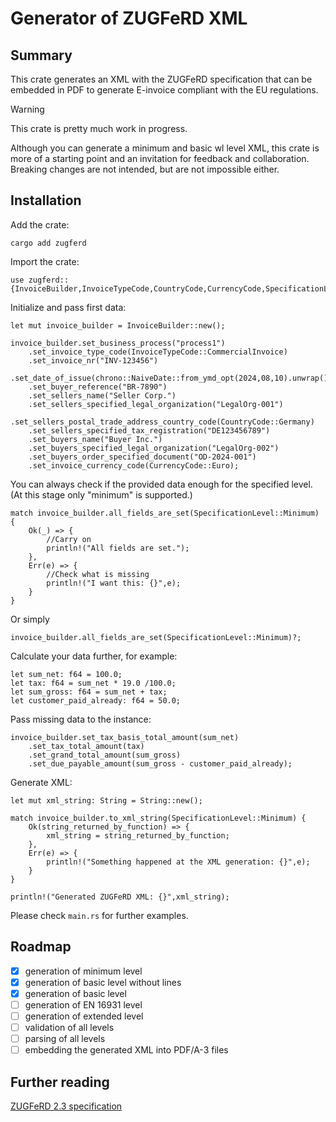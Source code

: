 # Generator of ZUGFeRD XML
## Summary
This crate generates an XML with the ZUGFeRD specification that can be embedded in PDF to generate E-invoice compliant with the EU regulations.

> [!WARNING]
> This crate is pretty much work in progress.

Although you can generate a minimum and basic wl level XML, this crate is more of a starting point and an invitation for feedback and collaboration. Breaking changes are not intended, but are not impossible either.

## Installation
Add the crate:
~~~
cargo add zugferd
~~~
Import the crate:
~~~
use zugferd::{InvoiceBuilder,InvoiceTypeCode,CountryCode,CurrencyCode,SpecificationLevel};
~~~
Initialize and pass first data:
~~~
let mut invoice_builder = InvoiceBuilder::new();

invoice_builder.set_business_process("process1")
    .set_invoice_type_code(InvoiceTypeCode::CommercialInvoice)
    .set_invoice_nr("INV-123456")
    .set_date_of_issue(chrono::NaiveDate::from_ymd_opt(2024,08,10).unwrap())
    .set_buyer_reference("BR-7890")
    .set_sellers_name("Seller Corp.")
    .set_sellers_specified_legal_organization("LegalOrg-001")
    .set_sellers_postal_trade_address_country_code(CountryCode::Germany)
    .set_sellers_specified_tax_registration("DE123456789")
    .set_buyers_name("Buyer Inc.")
    .set_buyers_specified_legal_organization("LegalOrg-002")
    .set_buyers_order_specified_document("OD-2024-001")
    .set_invoice_currency_code(CurrencyCode::Euro);
~~~
You can always check if the provided data enough for the specified level. (At this stage only "minimum" is supported.)
~~~
match invoice_builder.all_fields_are_set(SpecificationLevel::Minimum) {
    Ok(_) => {
        //Carry on
        println!("All fields are set.");
    },
    Err(e) => {
        //Check what is missing
        println!("I want this: {}",e);
    }
}
~~~
Or simply
~~~
invoice_builder.all_fields_are_set(SpecificationLevel::Minimum)?;
~~~
Calculate your data further, for example:
~~~
let sum_net: f64 = 100.0;
let tax: f64 = sum_net * 19.0 /100.0;
let sum_gross: f64 = sum_net + tax;
let customer_paid_already: f64 = 50.0;
~~~
Pass missing data to the instance:
~~~    
invoice_builder.set_tax_basis_total_amount(sum_net)
    .set_tax_total_amount(tax)
    .set_grand_total_amount(sum_gross)
    .set_due_payable_amount(sum_gross - customer_paid_already);
~~~
Generate XML:
~~~
let mut xml_string: String = String::new();

match invoice_builder.to_xml_string(SpecificationLevel::Minimum) {
    Ok(string_returned_by_function) => {
        xml_string = string_returned_by_function;
    },
    Err(e) => {
        println!("Something happened at the XML generation: {}",e);
    }
}

println!("Generated ZUGFeRD XML: {}",xml_string);
~~~
Please check `main.rs` for further examples.
## Roadmap
- [x] generation of minimum level
- [x] generation of basic level without lines
- [x] generation of basic level
- [ ] generation of EN 16931 level
- [ ] generation of extended level
- [ ] validation of all levels
- [ ] parsing of all levels
- [ ] embedding the generated XML into PDF/A-3 files
## Further reading

[ZUGFeRD 2.3 specification](https://www.ferd-net.de/standards/zugferd-2.3/zugferd-2.3.html)
